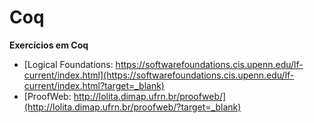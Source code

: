 # Coq
**Exercícios em Coq**
* [Logical Foundations: https://softwarefoundations.cis.upenn.edu/lf-current/index.html](https://softwarefoundations.cis.upenn.edu/lf-current/index.html?target=_blank)
* [ProofWeb: http://lolita.dimap.ufrn.br/proofweb/](http://lolita.dimap.ufrn.br/proofweb/?target=_blank)